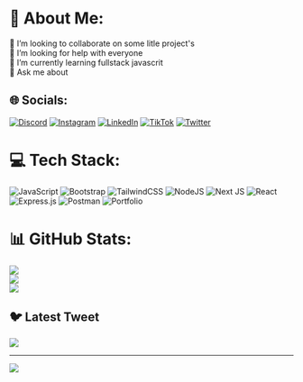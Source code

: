 # 💫 About Me:
👯 I’m looking to collaborate on some litle project's<br>🤝 I’m looking for help with everyone<br>🌱 I’m currently learning fullstack javascrit<br>💬 Ask me about<br>


## 🌐 Socials:
[![Discord](https://img.shields.io/badge/Discord-%237289DA.svg?logo=discord&logoColor=white)](https://discord.gg/rizkrxml#1535) [![Instagram](https://img.shields.io/badge/Instagram-%23E4405F.svg?logo=Instagram&logoColor=white)](https://instagram.com/rizkrxml) [![LinkedIn](https://img.shields.io/badge/LinkedIn-%230077B5.svg?logo=linkedin&logoColor=white)](https://linkedin.com/in/rizal-kurnia) [![TikTok](https://img.shields.io/badge/TikTok-%23000000.svg?logo=TikTok&logoColor=white)](https://tiktok.com/@erzkr110) [![Twitter](https://img.shields.io/badge/Twitter-%231DA1F2.svg?logo=Twitter&logoColor=white)](https://twitter.com/erzplays) 

# 💻 Tech Stack:
![JavaScript](https://img.shields.io/badge/javascript-%23323330.svg?style=for-the-badge&logo=javascript&logoColor=%23F7DF1E) ![Bootstrap](https://img.shields.io/badge/bootstrap-%23563D7C.svg?style=for-the-badge&logo=bootstrap&logoColor=white) ![TailwindCSS](https://img.shields.io/badge/tailwindcss-%2338B2AC.svg?style=for-the-badge&logo=tailwind-css&logoColor=white) ![NodeJS](https://img.shields.io/badge/node.js-6DA55F?style=for-the-badge&logo=node.js&logoColor=white) ![Next JS](https://img.shields.io/badge/Next-black?style=for-the-badge&logo=next.js&logoColor=white) ![React](https://img.shields.io/badge/react-%2320232a.svg?style=for-the-badge&logo=react&logoColor=%2361DAFB) ![Express.js](https://img.shields.io/badge/express.js-%23404d59.svg?style=for-the-badge&logo=express&logoColor=%2361DAFB) ![Postman](https://img.shields.io/badge/Postman-FF6C37?style=for-the-badge&logo=postman&logoColor=white) ![Portfolio](https://img.shields.io/badge/Portfolio-%23000000.svg?style=for-the-badge&logo=firefox&logoColor=#FF7139)
# 📊 GitHub Stats:
![](https://github-readme-stats.vercel.app/api?username=rizalkr&theme=dark&hide_border=false&include_all_commits=false&count_private=false)<br/>
![](https://github-readme-streak-stats.herokuapp.com/?user=rizalkr&theme=dark&hide_border=false)<br/>
![](https://github-readme-stats.vercel.app/api/top-langs/?username=rizalkr&theme=dark&hide_border=false&include_all_commits=false&count_private=false&layout=compact)

## 🐦 Latest Tweet
[![](https://gtce.itsvg.in/api?username=erzplays)](https://github.com/VishwaGauravIn/github-twitter-card-embed)

---
[![](https://visitcount.itsvg.in/api?id=rizalkr&icon=0&color=0)](https://visitcount.itsvg.in)

<!-- Proudly created with GPRM ( https://gprm.itsvg.in ) -->
